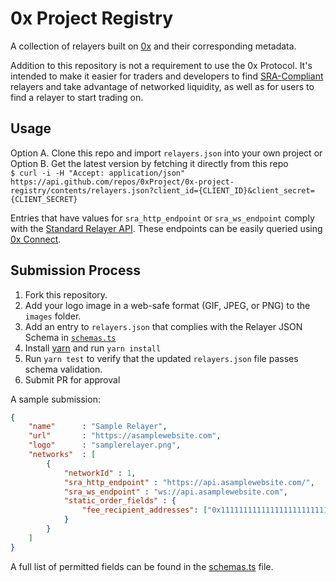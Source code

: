 # 0x Project Registry

A collection of relayers built on [0x](https://0xproject.com/) and their corresponding metadata.

Addition to this repository is not a requirement to use the 0x Protocol. It's intended to make it easier for traders and developers to find [SRA-Compliant](https://github.com/0xProject/standard-relayer-api/blob/master/README.md) relayers and take advantage of networked liquidity, as well as for users to find a relayer to start trading on.

## Usage

Option A. Clone this repo and import `relayers.json` into your own project or  
Option B. Get the latest version by fetching it directly from this repo   
`$ curl -i -H "Accept: application/json" https://api.github.com/repos/0xProject/0x-project-registry/contents/relayers.json?client_id={CLIENT_ID}&client_secret={CLIENT_SECRET}`

Entries that have values for `sra_http_endpoint` or `sra_ws_endpoint` comply with the [Standard Relayer API](https://github.com/0xProject/standard-relayer-api/blob/master/README.md). These endpoints can be easily queried using [0x Connect](https://github.com/0xProject/0x-monorepo/tree/development/packages/connect).

## Submission Process

1. Fork this repository.
2. Add your logo image in a web-safe format (GIF, JPEG, or PNG) to the `images` folder.
3. Add an entry to `relayers.json` that complies with the Relayer JSON Schema in [`schemas.ts`](./schemas.ts)
4. Install [yarn](https://yarnpkg.com) and run `yarn install`
5. Run `yarn test` to verify that the updated `relayers.json` file passes schema validation.
6. Submit PR for approval

A sample submission:

```json
{
    "name"      : "Sample Relayer",
    "url"       : "https://asamplewebsite.com",
    "logo"      : "samplerelayer.png",
    "networks"  : [
        {
            "networkId" : 1,
            "sra_http_endpoint" : "https://api.asamplewebsite.com/",
            "sra_ws_endpoint" : "ws://api.asamplewebsite.com",
            "static_order_fields" : {
                "fee_recipient_addresses": ["0x1111111111111111111111111111111111111111"]
            }
        }
    ]
}
```

A full list of permitted fields can be found in the [schemas.ts](./schemas.ts) file.
